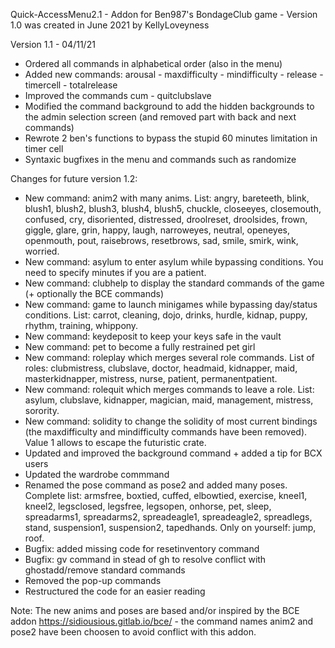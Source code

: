 Quick-AccessMenu2.1 - Addon for Ben987's BondageClub game - Version 1.0 was created in June 2021 by KellyLoveyness

Version 1.1 - 04/11/21

* Ordered all commands in alphabetical order (also in the menu)
* Added new commands: arousal - maxdifficulty - mindifficulty - release - timercell - totalrelease                                                                                                                             
* Improved the commands cum -  quitclubslave                                                                                                                                                                                                           
* Modified the command background to add the hidden backgrounds to the admin selection screen (and removed part with back and next commands)  
* Rewrote 2 ben's functions to bypass the stupid 60 minutes limitation in timer cell                                                                                                                                                    
* Syntaxic bugfixes in the menu and commands such as randomize




Changes for future version 1.2:

* New command: anim2 with many anims. List: angry, bareteeth, blink, blush1, blush2, blush3, blush4, blush5, chuckle, closeeyes, closemouth, confused, cry, disoriented, distressed, droolreset, droolsides, frown, giggle, glare, grin, happy, laugh, narroweyes, neutral, openeyes, openmouth, pout, raisebrows, resetbrows, sad, smile, smirk, wink, worried.
* New command: asylum to enter asylum while bypassing conditions. You need to specify minutes if you are a patient.
* New command: clubhelp to display the standard commands of the game (+ optionally the BCE commands)
* New command: game to launch minigames while bypassing day/status conditions. List: carrot, cleaning, dojo, drinks, hurdle, kidnap, puppy, rhythm, training, whippony.
* New command: keydeposit to keep your keys safe in the vault
* New command: pet to become a fully restrained pet girl
* New command: roleplay which merges several role commands. List of roles: clubmistress, clubslave, doctor, headmaid, kidnapper, maid, masterkidnapper, mistress, nurse, patient, permanentpatient. 
* New command: rolequit which merges commands to leave a role. List: asylum, clubslave, kidnapper, magician, maid, management, mistress, sorority.
* New command: solidity to change the solidity of most current bindings (the maxdifficulty and mindifficulty commands have been removed). Value 1 allows to escape the futuristic crate.
* Updated and improved the background command + added a tip for BCX users
* Updated the wardrobe commmand
* Renamed the pose command as pose2 and added many poses. Complete list: armsfree, boxtied, cuffed, elbowtied, exercise, kneel1, kneel2, legsclosed, legsfree, legsopen, onhorse, pet, sleep, spreadarms1, spreadarms2, spreadeagle1, spreadeagle2, spreadlegs, stand, suspension1, suspension2, tapedhands. Only on yourself: jump, roof.
* Bugfix: added missing code for resetinventory command
* Bugfix: gv command in stead of gh to resolve conflict with ghostadd/remove standard commands
* Removed the pop-up commands
* Restructured the code for an easier reading

Note: The new anims and poses are based and/or inspired by the BCE addon https://sidiousious.gitlab.io/bce/ - the command names anim2 and pose2 have been choosen to avoid conflict with this addon. 
